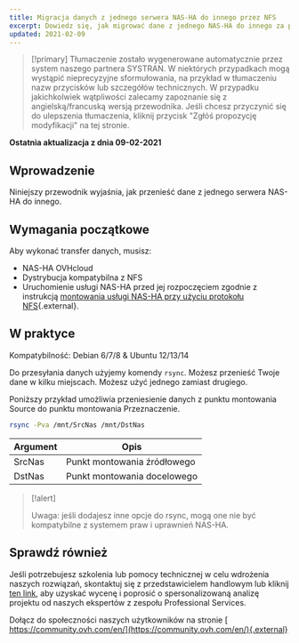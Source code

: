 ```yaml
---
title: Migracja danych z jednego serwera NAS-HA do innego przez NFS
excerpt: Dowiedz się, jak migrować dane z jednego NAS-HA do innego za pomocą zasobu NFS.
updated: 2021-02-09
---
```


> [!primary]
> Tłumaczenie zostało wygenerowane automatycznie przez system naszego partnera SYSTRAN. W niektórych przypadkach mogą wystąpić nieprecyzyjne sformułowania, na przykład w tłumaczeniu nazw przycisków lub szczegółów technicznych. W przypadku jakichkolwiek wątpliwości zalecamy zapoznanie się z angielską/francuską wersją przewodnika. Jeśli chcesz przyczynić się do ulepszenia tłumaczenia, kliknij przycisk "Zgłóś propozycję modyfikacji" na tej stronie.
> 

**Ostatnia aktualizacja z dnia 09-02-2021**

## Wprowadzenie

Niniejszy przewodnik wyjaśnia, jak przenieść dane z jednego serwera NAS-HA do innego. 

## Wymagania początkowe

Aby wykonać transfer danych, musisz:

- NAS-HA OVHcloud
- Dystrybucja kompatybilna z NFS
- Uruchomienie usługi NAS-HA przed jej rozpoczęciem zgodnie z instrukcją [montowania usługi NAS-HA przy użyciu protokołu NFS](/pages/storage_and_backup/file_storage/ha_nas/nas_nfs){.external}.

## W praktyce

Kompatybilność: Debian 6/7/8 & Ubuntu 12/13/14

Do przesyłania danych użyjemy komendy `rsync`. Możesz przenieść Twoje dane w kilku miejscach. Możesz użyć jednego zamiast drugiego.

Poniższy przykład umożliwia przeniesienie danych z punktu montowania Source do punktu montowania Przeznaczenie.

```sh
rsync -Pva /mnt/SrcNas /mnt/DstNas
```

|Argument|Opis|
|---|---|
|SrcNas|Punkt montowania źródłowego|
|DstNas|Punkt montowania docelowego|

> [!alert]
>
> Uwaga: jeśli dodajesz inne opcje do rsync, mogą one nie być kompatybilne z systemem praw i uprawnień NAS-HA.
>

## Sprawdź również

Jeśli potrzebujesz szkolenia lub pomocy technicznej w celu wdrożenia naszych rozwiązań, skontaktuj się z przedstawicielem handlowym lub kliknij [ten link](https://www.ovhcloud.com/pl/professional-services/), aby uzyskać wycenę i poprosić o spersonalizowaną analizę projektu od naszych ekspertów z zespołu Professional Services.

Dołącz do społeczności naszych użytkowników na stronie [ https://community.ovh.com/en/](https://community.ovh.com/en/){.external}